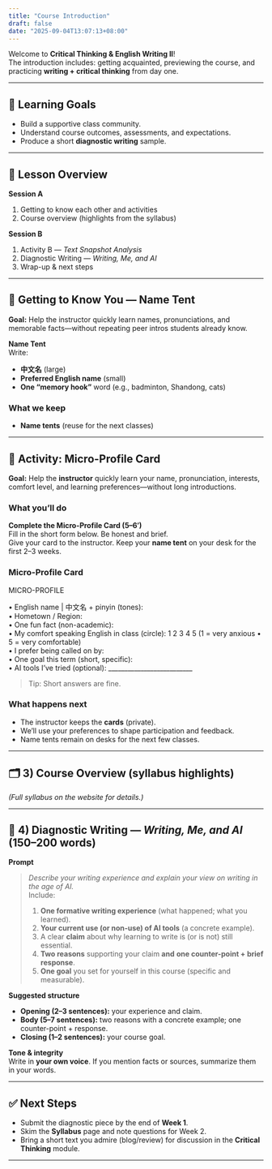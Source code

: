 ```yaml
---
title: "Course Introduction"
draft: false
date: "2025-09-04T13:07:13+08:00"
---
```



Welcome to **Critical Thinking & English Writing II**!  
The introduction includes: getting acquainted, previewing the course, and practicing **writing + critical thinking** from day one.

---

## 🎯 Learning Goals
- Build a supportive class community.  
- Understand course outcomes, assessments, and expectations.  
- Produce a short **diagnostic writing** sample.

---

## 🧭 Lesson Overview
**Session A**  
1) Getting to know each other and activities
2) Course overview (highlights from the syllabus)

**Session B**  
1) Activity B — *Text Snapshot Analysis*  
2) Diagnostic Writing — *Writing, Me, and AI*  
3) Wrap-up & next steps

---

## 👋 Getting to Know You — Name Tent

**Goal:** Help the instructor quickly learn names, pronunciations, and memorable facts—without repeating peer intros students already know.

**Name Tent**  
   Write:
   - **中文名** (large) 
   - **Preferred English name** (small)  
   - **One “memory hook”** word (e.g., badminton, Shandong, cats)

### What we keep
- **Name tents** (reuse for the next classes)    

---

## 👋 Activity: Micro-Profile Card

**Goal:** Help the **instructor** quickly learn your name, pronunciation, interests, comfort level, and learning preferences—without long introductions.

### What you’ll do
**Complete the Micro-Profile Card (5–6′)**  
   Fill in the short form below. Be honest and brief.   
   Give your card to the instructor. Keep your **name tent** on your desk for the first 2–3 weeks.

### Micro-Profile Card 

MICRO-PROFILE

• English name | 中文名 + pinyin (tones):    
• Hometown / Region:    
• One fun fact (non-academic):    
• My comfort speaking English in class (circle):  1  2  3  4  5 (1 = very anxious • 5 = very comfortable)       
• I prefer being called on by:      
• One goal this term (short, specific):       
• AI tools I’ve tried (optional): __________________________       

> Tip: Short answers are fine. 


### What happens next
- The instructor keeps the **cards** (private).  
- We’ll use your preferences to shape participation and feedback.  
- Name tents remain on desks for the next few classes.



<!--
## 👋 1) Getting to Know Each Other (warm-up)
- Brief self-intro (name, hometown/major interest).  
- One experience that shaped how you think or write in English.

---

## ✍️ 2) In-class Activity A — Writer’s Identity Micro-Argument
*A short activity to connect writing practice with critical thinking.*

**Task**  
- Write **3 sentences** that introduce you **as a writer** using a **micro-argument** structure:  
  1) **Claim** about yourself as a writer (one clear sentence).  
  2) **Reason 1** with a brief example.  
  3) **Reason 2** or a **mini counter-point + response** (e.g., a difficulty you’re working to overcome).  

An example:
 >I am a developing academic writer who clarifies my ideas by outlining before I draft. For example, I use a claim–reason–evidence map to plan each paragraph, which helped me cut unnecessary sentences in my history essay last term. Although I sometimes over-edit and lose momentum, I now set a timer and finish a full paragraph before revising, so my writing stays focused and fluent.


**Checklist**  
- Is your **claim** specific?  
- Do your **reasons** support the claim (not just repeat it)?  
- Did you include at least one **example**?  
- Underline the claim. Bold the strongest reason.

**Peer exchange (brief)**  
- Swap with a partner. Circle their claim; highlight one strong reason; suggest one clearer example.

**Why this matters**  
You’re already practicing the core moves of argumentation: **claim → reason → evidence / counter-response**.
-->
---

## 🗂️ 3) Course Overview (syllabus highlights)

*(Full syllabus on the website for details.)*

---


## 📝 4) Diagnostic Writing — *Writing, Me, and AI* (150–200 words)
**Prompt**  
> *Describe your writing experience and explain your view on writing in the age of AI.*  
> Include:  
> 1) **One formative writing experience** (what happened; what you learned).  
> 2) **Your current use (or non-use) of AI tools** (a concrete example).  
> 3) A clear **claim** about why learning to write is (or is not) still essential.  
> 4) **Two reasons** supporting your claim **and** **one counter-point + brief response**.  
> 5) **One goal** you set for yourself in this course (specific and measurable).

**Suggested structure**  
- **Opening (2–3 sentences):** your experience and claim.  
- **Body (5–7 sentences):** two reasons with a concrete example; one counter-point + response.  
- **Closing (1–2 sentences):** your course goal.

**Tone & integrity**  
Write in **your own voice**. If you mention facts or sources, summarize them in your words.

---

## ✅ Next Steps
- Submit the diagnostic piece by the end of **Week 1**.  
- Skim the **Syllabus** page and note questions for Week 2.  
- Bring a short text you admire (blog/review) for discussion in the **Critical Thinking** module.

---